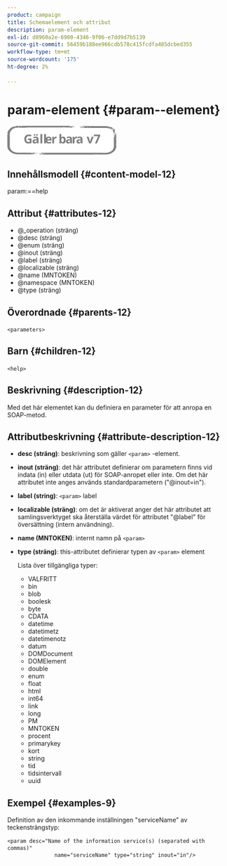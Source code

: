 ```yaml
---
product: campaign
title: Schemaelement och attribut
description: param-element
exl-id: d8960a2e-6900-4346-9f06-e7dd9d7b5139
source-git-commit: 56459b188ee966cdb578c415fcdfa485dcbed355
workflow-type: tm+mt
source-wordcount: '175'
ht-degree: 2%

---
```


# param-element {#param--element}

![](../../../assets/v7-only.svg)

## Innehållsmodell {#content-model-12}

param:==help

## Attribut {#attributes-12}

* @_operation (sträng)
* @desc (sträng)
* @enum (sträng)
* @inout (sträng)
* @label (sträng)
* @localizable (sträng)
* @name (MNTOKEN)
* @namespace (MNTOKEN)
* @type (sträng)

## Överordnade {#parents-12}

`<parameters>`

## Barn {#children-12}

`<help>`

## Beskrivning {#description-12}

Med det här elementet kan du definiera en parameter för att anropa en SOAP-metod.

## Attributbeskrivning {#attribute-description-12}

* **desc (sträng)**: beskrivning som gäller `<param>` -element.
* **inout (sträng)**: det här attributet definierar om parametern finns vid indata (in) eller utdata (ut) för SOAP-anropet eller inte. Om det här attributet inte anges används standardparametern (&quot;@inout=in&quot;).
* **label (string)**: `<param>` label
* **localizable (sträng)**: om det är aktiverat anger det här attributet att samlingsverktyget ska återställa värdet för attributet &quot;@label&quot; för översättning (intern användning).
* **name (MNTOKEN)**: internt namn på `<param>`
* **type (sträng)**: this-attributet definierar typen av `<param>` element

   Lista över tillgängliga typer:

   * VALFRITT
   * bin
   * blob
   * boolesk
   * byte
   * CDATA
   * datetime
   * datetimetz
   * datetimenotz
   * datum
   * DOMDocument
   * DOMElement
   * double
   * enum
   * float
   * html
   * int64
   * link
   * long
   * PM
   * MNTOKEN
   * procent
   * primarykey
   * kort
   * string
   * tid
   * tidsintervall
   * uuid

## Exempel {#examples-9}

Definition av den inkommande inställningen &quot;serviceName&quot; av teckensträngstyp:

```
<param desc="Name of the information service(s) (separated with commas)"
               name="serviceName" type="string" inout="in"/>
```
